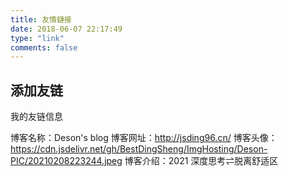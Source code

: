 ```yaml
---
title: 友情鏈接
date: 2018-06-07 22:17:49
type: "link"
comments: false
---
```


## 添加友链

我的友链信息

博客名称：Deson's blog
博客网址：http://jsding96.cn/
博客头像：https://cdn.jsdelivr.net/gh/BestDingSheng/ImgHosting/Deson-PIC/20210208223244.jpeg
博客介绍：2021 深度思考⇌脱离舒适区
